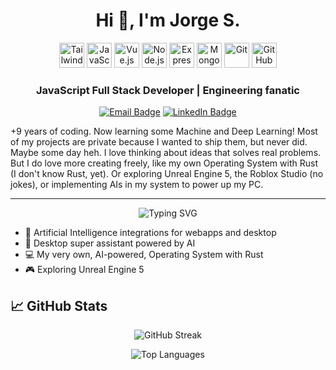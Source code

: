 <h1 align="center">Hi 👋, I'm Jorge S.</h1>

<p align="center">
  <img src="https://cdn.jsdelivr.net/gh/devicons/devicon/icons/tailwindcss/tailwindcss-original.svg" alt="TailwindCSS" width="40" height="40"/>
  <img src="https://cdn.jsdelivr.net/gh/devicons/devicon/icons/javascript/javascript-original.svg" alt="JavaScript" width="40" height="40"/>
  <img src="https://cdn.jsdelivr.net/gh/devicons/devicon/icons/vuejs/vuejs-original.svg" alt="Vue.js" width="40" height="40"/>
  <img src="https://cdn.jsdelivr.net/gh/devicons/devicon/icons/nodejs/nodejs-original.svg" alt="Node.js" width="40" height="40"/>
  <img src="https://cdn.jsdelivr.net/gh/devicons/devicon/icons/express/express-original.svg" alt="Express" width="40" height="40"/>
  <img src="https://cdn.jsdelivr.net/gh/devicons/devicon/icons/mongodb/mongodb-original.svg" alt="MongoDB" width="40" height="40"/>
  <img src="https://cdn.jsdelivr.net/gh/devicons/devicon/icons/git/git-original.svg" alt="Git" width="40" height="40"/>
  <img src="https://cdn.jsdelivr.net/gh/devicons/devicon/icons/github/github-original.svg" alt="GitHub" width="40" height="40"/>
</p>

<h3 align="center">JavaScript Full Stack Developer | Engineering fanatic</h3>
<div align=center>
  <a href="mailto:jsanchezpc@hotmail.com"><img src="https://img.shields.io/badge/Email-D14836?style=for-the-badge&logo=gmail&logoColor=white" alt="Email Badge"/></a>
  <a href="https://www.linkedin.com/in/jorgesanchezaguila/"><img src="https://img.shields.io/badge/LinkedIn-0A66C2?style=for-the-badge&logo=linkedin&logoColor=white" alt="LinkedIn Badge"/></a>
</div> 

<p align=left>
    +9 years of coding. Now learning some Machine and Deep Learning! Most of my projects are private because I wanted to ship them, but never did. Maybe some day heh. I love thinking about ideas that solves real problems. But I do love more creating freely, like my own       Operating System with Rust (I don't know Rust, yet). Or exploring Unreal Engine 5, the Roblox Studio (no jokes), or implementing AIs in my system to power up my PC.
</p>

---

<p align="center">
  <img src="https://readme-typing-svg.demolab.com?font=Fira+Code&size=24&pause=1000&color=38BDF8&center=true&vCenter=true&width=500&lines=Currently+Building" alt="Typing SVG" />
</p>

- 🧠 Artificial Intelligence integrations for webapps and desktop 
- 🔧 Desktop super assistant powered by AI
- 💻 My very own, AI-powered, Operating System with Rust
- 🎮 Exploring Unreal Engine 5

## 📈 GitHub Stats

<p align="center">
  <img src="https://github-readme-streak-stats.herokuapp.com?user=jsanchezpc&theme=tokyonight&hide_border=true" alt="GitHub Streak" />
</p>

<p align="center">
  <img src="https://github-readme-stats.vercel.app/api/top-langs/?username=jsanchezpc&layout=compact&theme=tokyonight&hide_title=true" alt="Top Languages" />
</p>

<!-- <div style="display: flex; justify-content: space-between; width: 100%;">
  <img src="https://github-readme-stats.vercel.app/api?username=jsanchezpc&show_icons=true&theme=tokyonight&hide_title=true" alt="GitHub Stats" />
  <img src="https://github-readme-stats.vercel.app/api/top-langs/?username=jsanchezpc&layout=compact&theme=tokyonight&hide_title=true" alt="Top Languages" />
</div> -->
